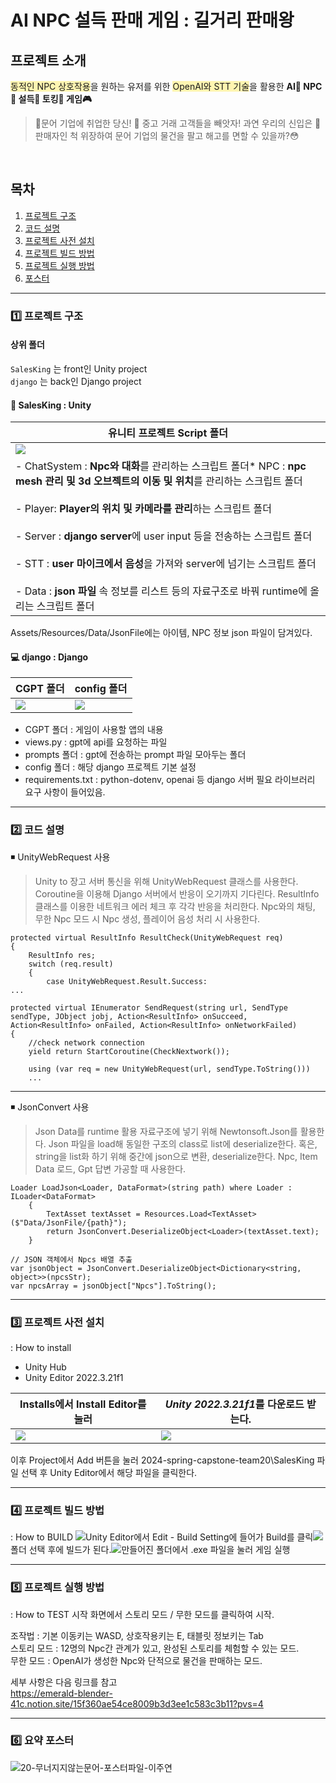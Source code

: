 # AI NPC 설득 판매 게임 : 길거리 판매왕
## 프로젝트 소개

<span style='background-color: #fff5b1'>동적인 NPC 상호작용</span>을 원하는 유저를 위한 <span style='background-color: #fff5b1'>OpenAI와 STT 기술</span>을 활용한 
**AI🤖 NPC👤 설득💬 토킹👄 게임🎮**

>🐙문어 기업에 취업한 당신! 🥕 중고 거래 고객들을 빼앗자! 
과연 우리의 신입은 🥕 판매자인 척 위장하여 문어 기업의 물건을 팔고 해고를 면할 수 있을까?😳
<br>

## 목차
1. [프로젝트 구조](#1️⃣-프로젝트-구조)
2. [코드 설명](#2️⃣-코드-설명)
3. [프로젝트 사전 설치](#3️⃣-프로젝트-사전-설치)
4. [프로젝트 빌드 방법](#4️⃣-프로젝트-빌드-방법)
5. [프로젝트 실행 방법](#5️⃣-프로젝트-실행-방법)
6. [포스터](#6️⃣-요약-포스터)

---
### 1️⃣ 프로젝트 구조

#### 상위 폴더
`SalesKing` 는 front인 Unity project<br>
`django` 는 back인 Django project

#### 🎨 SalesKing : Unity
|유니티 프로젝트 Script 폴더|
| - |
|![](https://velog.velcdn.com/images/dubidubob/post/4709e387-4070-487c-ab6d-6f62adf3e125/image.png)|
|- ChatSystem : **Npc와 대화**를 관리하는 스크립트 폴더* NPC : **npc mesh 관리 및 3d 오브젝트의 이동 및 위치**를 관리하는 스크립트 폴더<br><br>- Player:  **Player의 위치 및 카메라를 관리**하는 스크립트 폴더<br><br> - Server : **django server**에 user input 등을 전송하는 스크립트 폴더<br><br>- STT : **user 마이크에서 음성**을 가져와 server에 넘기는 스크립트 폴더<br><br>- Data : **json 파일** 속 정보를 리스트 등의 자료구조로 바꿔 runtime에 올리는 스크립트 폴더|

Assets/Resources/Data/JsonFile에는 아이템, NPC 정보 json 파일이 담겨있다.
#### 💻 django : Django
|CGPT 폴더|config 폴더|
| - | - |
|![](https://velog.velcdn.com/images/dubidubob/post/bc7cd400-1b1f-4234-9e04-d064bf8e895c/image.png)|![](https://velog.velcdn.com/images/dubidubob/post/13bfb9c1-8a37-448f-b619-d2e2f1a70d47/image.png)|
* CGPT 폴더 : 게임이 사용할 앱의 내용
* views.py : gpt에 api를 요청하는 파일
* prompts 폴더 : gpt에 전송하는 prompt 파일 모아두는 폴더
* config 폴더 : 해당 django 프로젝트 기본 설정
* requirements.txt : python-dotenv, openai 등 django 서버 필요 라이브러리 요구 사항이 들어있음.

---
### 2️⃣ 코드 설명

◾ UnityWebRequest 사용
> Unity to 장고 서버 통신을 위해 UnityWebRequest 클래스를 사용한다. Coroutine을 이용해 Django 서버에서 반응이 오기까지 기다린다. ResultInfo 클래스를 이용한 네트워크 에러 체크 후 각각 반응을 처리한다. 
Npc와의 채팅, 무한 Npc 모드 시 Npc 생성, 플레이어 음성 처리 시 사용한다.

```
protected virtual ResultInfo ResultCheck(UnityWebRequest req)
{
    ResultInfo res;
    switch (req.result)
    {
        case UnityWebRequest.Result.Success:
...
```

```
protected virtual IEnumerator SendRequest(string url, SendType sendType, JObject jobj, Action<ResultInfo> onSucceed, Action<ResultInfo> onFailed, Action<ResultInfo> onNetworkFailed)
{
    //check network connection
    yield return StartCoroutine(CheckNextwork());

    using (var req = new UnityWebRequest(url, sendType.ToString()))
    ...

```  
----
◾ JsonConvert 사용
> Json Data를 runtime 활용 자료구조에 넣기 위해 Newtonsoft.Json를 활용한다. Json 파일을 load해 동일한 구조의 class로 list에 deserialize한다. 혹은, string을 list화 하기 위해 중간에 json으로 변환, deserialize한다.
Npc, Item Data 로드, Gpt 답변 가공할 때 사용한다.

```
Loader LoadJson<Loader, DataFormat>(string path) where Loader : ILoader<DataFormat>
    {
        TextAsset textAsset = Resources.Load<TextAsset>($"Data/JsonFile/{path}");
        return JsonConvert.DeserializeObject<Loader>(textAsset.text);
    }
```
```
// JSON 객체에서 Npcs 배열 추출
var jsonObject = JsonConvert.DeserializeObject<Dictionary<string, object>>(npcsStr);
var npcsArray = jsonObject["Npcs"].ToString();
```
---
### 3️⃣ 프로젝트 사전 설치
: How to install
* Unity Hub
* Unity Editor 2022.3.21f1

|Installs에서 Install Editor를 눌러|*Unity 2022.3.21f1*를 다운로드 받는다.| 
 | - | - |
 |![](https://velog.velcdn.com/images/dubidubob/post/4967ab37-2a03-4e83-a733-b109502e5f89/image.png)|![](https://velog.velcdn.com/images/dubidubob/post/4967ab37-2a03-4e83-a733-b109502e5f89/image.png)|![](https://velog.velcdn.com/images/dubidubob/post/a3d6d701-42b9-4136-b545-08c4efa1691a/image.png)|
 
이후 Project에서 Add 버튼을 눌러 2024-spring-capstone-team20\SalesKing 파일 선택 후 Unity Editor에서 해당 파일을 클릭한다.

---
### 4️⃣ 프로젝트 빌드 방법
: How to BUILD
![](https://velog.velcdn.com/images/dubidubob/post/a279a8b2-b60b-4635-bdc1-1137f72fa357/image.png)Unity Editor에서 Edit - Build Setting에 들어가 Build를 클릭![](https://velog.velcdn.com/images/dubidubob/post/73e23a5c-d1a4-4e2f-ab7a-808a9249e156/image.png)폴더 선택 후에 빌드가 된다.![](https://velog.velcdn.com/images/dubidubob/post/6b8959e3-59a8-4412-8d11-aafc757c7975/image.png)만들어진 폴더에서 .exe 파일을 눌러 게임 실행

---
### 5️⃣ 프로젝트 실행 방법
: How to TEST
시작 화면에서 스토리 모드 / 무한 모드를 클릭하여 시작.

조작법 : 기본 이동키는 WASD, 상호작용키는 E, 태블릿 정보키는 Tab
<br>
스토리 모드 : 12명의 Npc간 관계가 있고, 완성된 스토리를 체험할 수 있는 모드.
<br>
무한 모드 : OpenAI가 생성한 Npc와 단적으로 물건을 판매하는 모드.

세부 사항은 다음 링크를 참고<br>
https://emerald-blender-41c.notion.site/15f360ae54ce8009b3d3ee1c583c3b11?pvs=4

---
### 6️⃣ 요약 포스터
![20-무너지지않는문어-포스터파일-이주연](https://github.com/user-attachments/assets/d31c2e21-7742-4da7-a4d4-450fe0819593)
